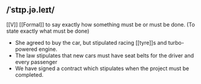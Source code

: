 ## /ˈstɪp.jə.leɪt/
[[V]] [[Formal]]
to say exactly how something must be or must be done. (To state exactly what must be done)

- She agreed to buy the car, but stipulated racing [[tyre]]s and  turbo-powered engine.
- The law stipulates that new cars must have seat belts for the driver and every passenger
- We have signed a contract which stipulates when the project must be completed.